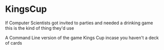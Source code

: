 # KingsCup
If Computer Scientists got invited to parties and needed a drinking game this is the kind of thing they'd use

A Command Line version of the game Kings Cup incase you haven't a deck of cards
